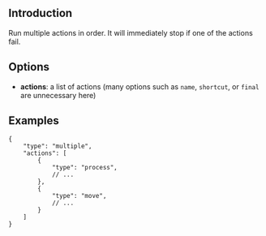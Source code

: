 ## Introduction

Run multiple actions in order. It will immediately stop if one of the actions fail.


## Options 

* **actions**: a list of actions (many options such as `name`, `shortcut`, or `final` are unnecessary here)


## Examples

```json5
{
    "type": "multiple",
    "actions": [
        {
            "type": "process",
            // ...
        },
        {
            "type": "move",
            // ...
        }
    ]
}
```
